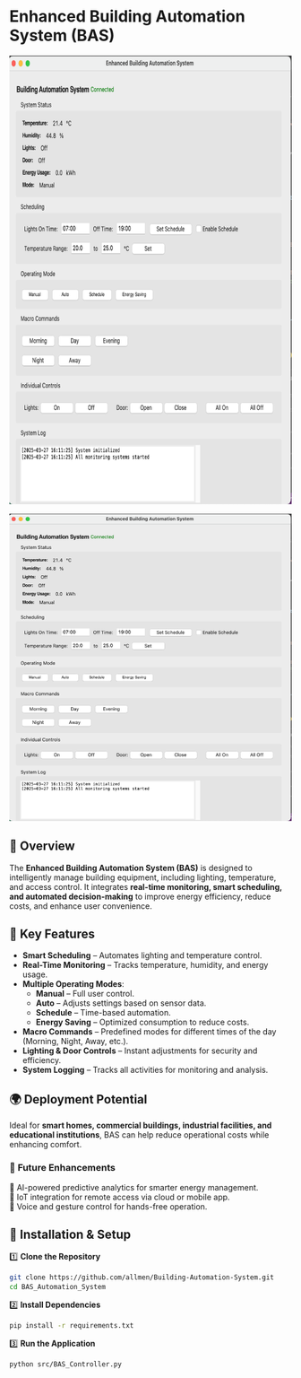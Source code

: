 # **Enhanced Building Automation System (BAS)**  

<p align="center">
  <img src="GUI.png" alt="BAS GUI" width="800" height="800">
</p>


![BAS GUI](GUI.png)  

## 📌 Overview  

The **Enhanced Building Automation System (BAS)** is designed to intelligently manage building equipment, including lighting, temperature, and access control. It integrates **real-time monitoring, smart scheduling, and automated decision-making** to improve energy efficiency, reduce costs, and enhance user convenience.  

## 🚀 **Key Features**  

- **Smart Scheduling** – Automates lighting and temperature control.  
- **Real-Time Monitoring** – Tracks temperature, humidity, and energy usage.  
- **Multiple Operating Modes**:  
  - **Manual** – Full user control.  
  - **Auto** – Adjusts settings based on sensor data.  
  - **Schedule** – Time-based automation.  
  - **Energy Saving** – Optimized consumption to reduce costs.  
- **Macro Commands** – Predefined modes for different times of the day (Morning, Night, Away, etc.).  
- **Lighting & Door Controls** – Instant adjustments for security and efficiency.  
- **System Logging** – Tracks all activities for monitoring and analysis.  

## 🌍 **Deployment Potential**  

Ideal for **smart homes, commercial buildings, industrial facilities, and educational institutions**, BAS can help reduce operational costs while enhancing comfort.  

### 🔮 **Future Enhancements**  
🔹 AI-powered predictive analytics for smarter energy management.  
🔹 IoT integration for remote access via cloud or mobile app.  
🔹 Voice and gesture control for hands-free operation.  

## 🔧 **Installation & Setup**  

1️⃣ **Clone the Repository**  
```sh
git clone https://github.com/allmen/Building-Automation-System.git
cd BAS_Automation_System
```  
2️⃣ **Install Dependencies**  
```sh
pip install -r requirements.txt
```  
3️⃣ **Run the Application**  
```sh
python src/BAS_Controller.py
```  
